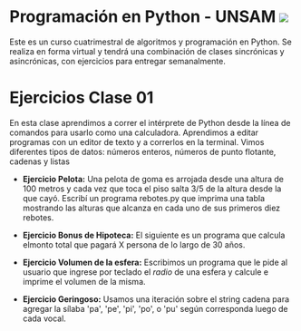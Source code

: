 # Programación en Python - UNSAM  <img src="https://img.icons8.com/color/48/000000/python--v2.png"/>

Este es un curso cuatrimestral de algoritmos y programación en Python. Se realiza en forma virtual y tendrá una combinación de clases sincrónicas y asincrónicas, con ejercicios para entregar semanalmente.

# Ejercicios Clase 01

En esta clase aprendimos a correr el intérprete de Python desde la línea de comandos para usarlo como una calculadora. Aprendimos a editar programas con un editor de texto y a correrlos en la terminal. Vimos diferentes tipos de datos: números enteros, números de punto flotante, cadenas y listas

* **Ejercicio Pelota:** Una pelota de goma es arrojada desde una altura de 100 metros y cada vez que toca el piso salta 3/5 de la altura desde la que cayó. Escribí un programa rebotes.py que imprima una tabla mostrando las alturas que alcanza en cada uno de sus primeros diez rebotes.

* **Ejercicio Bonus de Hipoteca:** El siguiente es un programa que calcula elmonto total que pagará X persona de lo largo de 30 años.
*  **Ejercicio Volumen de la esfera:** Escribimos un programa que le pide al usuario que ingrese por teclado el _radio_ de una esfera y calcule e imprime el volumen de la misma.
* **Ejercicio Geringoso:** Usamos una iteración sobre el string cadena para agregar la sílaba 'pa', 'pe', 'pi', 'po', o 'pu' según corresponda luego de cada vocal.
